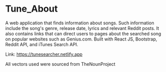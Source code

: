# Tune_About
A web application that finds information about songs. Such information include the song's genre, release date, lyrics and relevant Reddit posts. It also contains links that can direct users to pages about the searched song on popular websites such as Genius.com. Built with React JS, Bootstrap, Reddit API, and iTunes Search API.

Link: https://tunesearcher.netlify.app

All vectors used were sourced from TheNounProject
